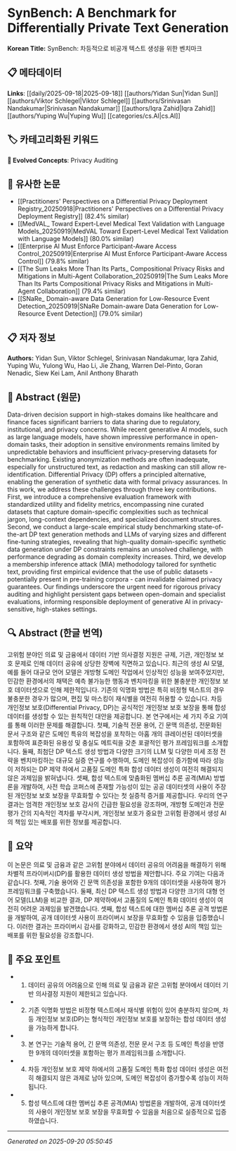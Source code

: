 # SynBench: A Benchmark for Differentially Private Text Generation

**Korean Title:** SynBench: 차등적으로 비공개 텍스트 생성을 위한 벤치마크

## 📋 메타데이터

**Links**: [[daily/2025-09-18|2025-09-18]] [[authors/Yidan Sun|Yidan Sun]] [[authors/Viktor Schlegel|Viktor Schlegel]] [[authors/Srinivasan Nandakumar|Srinivasan Nandakumar]] [[authors/Iqra Zahid|Iqra Zahid]] [[authors/Yuping Wu|Yuping Wu]] [[categories/cs.AI|cs.AI]]

## 🏷️ 카테고리화된 키워드
**🚀 Evolved Concepts**: Privacy Auditing

## 🔗 유사한 논문
- [[Practitioners' Perspectives on a Differential Privacy Deployment Registry_20250918|Practitioners' Perspectives on a Differential Privacy Deployment Registry]] (82.4% similar)
- [[MedVAL_ Toward Expert-Level Medical Text Validation with Language Models_20250919|MedVAL Toward Expert-Level Medical Text Validation with Language Models]] (80.0% similar)
- [[Enterprise AI Must Enforce Participant-Aware Access Control_20250919|Enterprise AI Must Enforce Participant-Aware Access Control]] (79.8% similar)
- [[The Sum Leaks More Than Its Parts_ Compositional Privacy Risks and Mitigations in Multi-Agent Collaboration_20250919|The Sum Leaks More Than Its Parts Compositional Privacy Risks and Mitigations in Multi-Agent Collaboration]] (79.4% similar)
- [[SNaRe_ Domain-aware Data Generation for Low-Resource Event Detection_20250919|SNaRe Domain-aware Data Generation for Low-Resource Event Detection]] (79.0% similar)

## 📋 저자 정보

**Authors:** Yidan Sun, Viktor Schlegel, Srinivasan Nandakumar, Iqra Zahid, Yuping Wu, Yulong Wu, Hao Li, Jie Zhang, Warren Del-Pinto, Goran Nenadic, Siew Kei Lam, Anil Anthony Bharath

## 📄 Abstract (원문)

Data-driven decision support in high-stakes domains like healthcare and
finance faces significant barriers to data sharing due to regulatory,
institutional, and privacy concerns. While recent generative AI models, such as
large language models, have shown impressive performance in open-domain tasks,
their adoption in sensitive environments remains limited by unpredictable
behaviors and insufficient privacy-preserving datasets for benchmarking.
Existing anonymization methods are often inadequate, especially for
unstructured text, as redaction and masking can still allow re-identification.
Differential Privacy (DP) offers a principled alternative, enabling the
generation of synthetic data with formal privacy assurances. In this work, we
address these challenges through three key contributions. First, we introduce a
comprehensive evaluation framework with standardized utility and fidelity
metrics, encompassing nine curated datasets that capture domain-specific
complexities such as technical jargon, long-context dependencies, and
specialized document structures. Second, we conduct a large-scale empirical
study benchmarking state-of-the-art DP text generation methods and LLMs of
varying sizes and different fine-tuning strategies, revealing that high-quality
domain-specific synthetic data generation under DP constraints remains an
unsolved challenge, with performance degrading as domain complexity increases.
Third, we develop a membership inference attack (MIA) methodology tailored for
synthetic text, providing first empirical evidence that the use of public
datasets - potentially present in pre-training corpora - can invalidate claimed
privacy guarantees. Our findings underscore the urgent need for rigorous
privacy auditing and highlight persistent gaps between open-domain and
specialist evaluations, informing responsible deployment of generative AI in
privacy-sensitive, high-stakes settings.

## 🔍 Abstract (한글 번역)

고위험 분야인 의료 및 금융에서 데이터 기반 의사결정 지원은 규제, 기관, 개인정보 보호 문제로 인해 데이터 공유에 상당한 장벽에 직면하고 있습니다. 최근의 생성 AI 모델, 예를 들어 대규모 언어 모델은 개방형 도메인 작업에서 인상적인 성능을 보여주었지만, 민감한 환경에서의 채택은 예측 불가능한 행동과 벤치마킹을 위한 불충분한 개인정보 보호 데이터셋으로 인해 제한적입니다. 기존의 익명화 방법은 특히 비정형 텍스트의 경우 불충분한 경우가 많으며, 편집 및 마스킹이 재식별을 여전히 허용할 수 있습니다. 차등 개인정보 보호(Differential Privacy, DP)는 공식적인 개인정보 보호 보장을 통해 합성 데이터를 생성할 수 있는 원칙적인 대안을 제공합니다. 본 연구에서는 세 가지 주요 기여를 통해 이러한 문제를 해결합니다. 첫째, 기술적 전문 용어, 긴 문맥 의존성, 전문화된 문서 구조와 같은 도메인 특유의 복잡성을 포착하는 아홉 개의 큐레이션된 데이터셋을 포함하여 표준화된 유용성 및 충실도 메트릭을 갖춘 포괄적인 평가 프레임워크를 소개합니다. 둘째, 최첨단 DP 텍스트 생성 방법과 다양한 크기의 LLM 및 다양한 미세 조정 전략을 벤치마킹하는 대규모 실증 연구를 수행하여, 도메인 복잡성이 증가함에 따라 성능이 저하되는 DP 제약 하에서 고품질 도메인 특화 합성 데이터 생성이 여전히 해결되지 않은 과제임을 밝혀냅니다. 셋째, 합성 텍스트에 맞춤화된 멤버십 추론 공격(MIA) 방법론을 개발하여, 사전 학습 코퍼스에 존재할 가능성이 있는 공공 데이터셋의 사용이 주장된 개인정보 보호 보장을 무효화할 수 있다는 첫 실증적 증거를 제공합니다. 우리의 연구 결과는 엄격한 개인정보 보호 감사의 긴급한 필요성을 강조하며, 개방형 도메인과 전문 평가 간의 지속적인 격차를 부각시켜, 개인정보 보호가 중요한 고위험 환경에서 생성 AI의 책임 있는 배포를 위한 정보를 제공합니다.

## 📝 요약

이 논문은 의료 및 금융과 같은 고위험 분야에서 데이터 공유의 어려움을 해결하기 위해 차별적 프라이버시(DP)를 활용한 데이터 생성 방법을 제안합니다. 주요 기여는 다음과 같습니다. 첫째, 기술 용어와 긴 문맥 의존성을 포함한 9개의 데이터셋을 사용하여 평가 프레임워크를 구축했습니다. 둘째, 최신 DP 텍스트 생성 방법과 다양한 크기의 대형 언어 모델(LLM)을 비교한 결과, DP 제약하에서 고품질의 도메인 특화 데이터 생성이 여전히 어려운 과제임을 발견했습니다. 셋째, 합성 텍스트에 대한 멤버십 추론 공격 방법론을 개발하여, 공개 데이터셋 사용이 프라이버시 보장을 무효화할 수 있음을 입증했습니다. 이러한 결과는 프라이버시 감사를 강화하고, 민감한 환경에서 생성 AI의 책임 있는 배포를 위한 필요성을 강조합니다.

## 🎯 주요 포인트

- 1. 데이터 공유의 어려움으로 인해 의료 및 금융과 같은 고위험 분야에서 데이터 기반 의사결정 지원이 제한되고 있습니다.

- 2. 기존 익명화 방법은 비정형 텍스트에서 재식별 위험이 있어 충분하지 않으며, 차등 개인정보 보호(DP)는 형식적인 개인정보 보호를 보장하는 합성 데이터 생성을 가능하게 합니다.

- 3. 본 연구는 기술적 용어, 긴 문맥 의존성, 전문 문서 구조 등 도메인 특성을 반영한 9개의 데이터셋을 포함하는 평가 프레임워크를 소개합니다.

- 4. 차등 개인정보 보호 제약 하에서의 고품질 도메인 특화 합성 데이터 생성은 여전히 해결되지 않은 과제로 남아 있으며, 도메인 복잡성이 증가할수록 성능이 저하됩니다.

- 5. 합성 텍스트에 대한 멤버십 추론 공격(MIA) 방법론을 개발하여, 공개 데이터셋의 사용이 개인정보 보호 보장을 무효화할 수 있음을 처음으로 실증적으로 입증하였습니다.

---

*Generated on 2025-09-20 05:50:45*